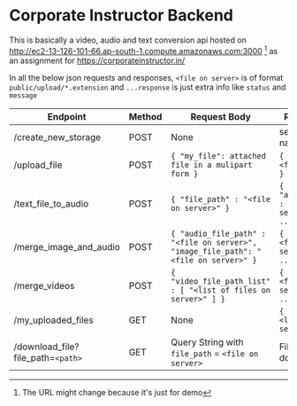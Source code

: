 # Corporate Instructor Backend

This is basically a video, audio and text conversion api hosted on http://ec2-13-126-101-66.ap-south-1.compute.amazonaws.com:3000 [^1] as an assignment for https://corporateinstructor.in/

In all the below json requests and responses, `<file on server>` is of format `public/upload/*.extension` and `...response` is just extra info like `status` and `message`

| Endpoint                          | Method | Request Body                                                                        | Response Body                                             |
| --------------------------------- | ------ | ----------------------------------------------------------------------------------- | --------------------------------------------------------- |
| /create_new_storage               | POST   | None                                                                                | sends a cookie named `token`                              |
| /upload_file                      | POST   | `{ "my_file": attached file in a mulipart form }`                                   | `{ "file_path" : "<file on server>" }`                    |
| /text_file_to_audio               | POST   | `{ "file_path" : "<file on server>" }`                                              | `{ "audio_file_path" : "<file on server>", ...response }` |
| /merge_image_and_audio            | POST   | `{ "audio_file_path" : "<file on server>", "image_file_path": "<file on server>" }` | `{ "file_path" : "<file on server>", ...response }`       |
| /merge_videos                     | POST   | `{ "video_file_path_list" : [ "<list of files on server>" ] }`                      | `{ "file_path" : "<file on server>", ...response }`       |
| /my_uploaded_files                | GET    | None                                                                                | `{ "data": [ "<list of files on server>" ] }`             |
| /download_file?file_path=`<path>` | GET    | Query String with `file_path` = `<file on server>`                                  | File starts downloading                                  |

[^1]: The URL might change because it's just for demo
